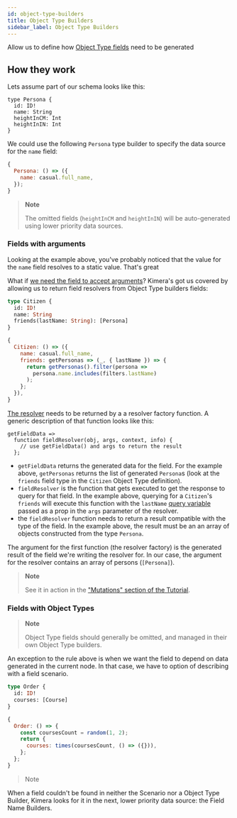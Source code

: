 ```yaml
---
id: object-type-builders
title: Object Type Builders
sidebar_label: Object Type Builders
---
```


Allow us to define how [Object Type fields](https://graphql.org/learn/schema/#object-types-and-fields) need to be generated

## How they work

Lets assume part of our schema looks like this:

```
type Persona {
  id: ID!
  name: String
  heightInCM: Int
  heightInIN: Int
}
```

We could use the following `Persona` type builder to specify the data source for the `name` field:

```javascript
{
  Persona: () => ({
    name: casual.full_name,
  });
}
```

> **Note**
>
> The omitted fields (`heightInCM` and `heightInIN`) will be auto-generated using lower priority data sources.

### Fields with arguments

Looking at the example above, you've probably noticed that the value for the `name` field resolves to a static value. That's great

What if [we need the field to accept arguments](https://graphql.org/learn/queries/#arguments)? Kimera's got us covered by allowing us to return field resolvers from Object Type builders fields:

```graphql
type Citizen {
  id: ID!
  name: String
  friends(lastName: String): [Persona]
}
```

```javascript
{
  Citizen: () => ({
    name: casual.full_name,
    friends: getPersonas => (_, { lastName }) => {
      return getPersonas().filter(persona =>
        persona.name.includes(filters.lastName)
      );
    };
  }),
}
```

[The resolver](https://www.apollographql.com/docs/graphql-tools/resolvers.html#Resolver-map) needs to be returned by a a resolver factory function. A generic description of that function looks like this:

```
getFieldData =>
  function fieldResolver(obj, args, context, info) {
    // use getFieldData() and args to return the result
  };
```

- `getFieldData` returns the generated data for the field. For the example above, `getPersonas` returns the list of generated `Persona`s (look at the `friends` field type in the `Citizen` Object Type definition).
- `fieldResolver` is the function that gets executed to get the response to query for that field. In the example above, querying for a `Citizen`'s `friends` will execute this function with the `lastName` [query variable](https://graphql.org/learn/queries/#variables) passed as a prop in the `args` parameter of the resolver.
- the `fieldResolver` function needs to return a result compatible with the type of the field. In the example above, the result must be an an array of objects constructed from the type `Persona`.

The argument for the first function (the resolver factory) is the generated result of the field we're writing the resolver for. In our case, the argument for the resolver contains an array of persons (`[Persona]`).

> **Note**
>
> See it in action in the ["Mutations" section of the Tutorial](/graphql-kimera/docs/tutorial-mutations#modifying-fields-with-arguments).

### Fields with Object Types

> **Note**
>
> Object Type fields should generally be omitted, and managed in their own Object Type builders.

An exception to the rule above is when we want the field to depend on data generated in the current node. In that case, we have to option of describing with a field scenario.

```graphql
type Order {
  id: ID!
  courses: [Course]
}
```

```javascript
{
  Order: () => {
    const coursesCount = random(1, 2);
    return {
      courses: times(coursesCount, () => ({})),
    };
  };
}
```

> Note

When a field couldn't be found in neither the Scenario nor a Object Type Builder, Kimera looks for it in the next, lower priority data source: the Field Name Builders.
